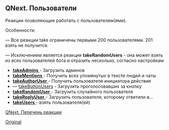 ## QNext. Пользователи



Реакции позволяющие работать с пользователем(ями).





Особенности:

— Все реакции take ограничены первыми 200 пользователями. 201 взять не получится.

— Исключением является реакция **takeRandomUsers** - она может взять из всех пользователей бота и отразить несколько, согласно настройкам


 * [**takeAdmins** ](/docs-test/_export/reactions/takeadmins)- Загрузить админов
 * [**takeMentions** ](/docs-test/_export/reactions/takementions)- Получить всех упомянутых в тексте людей и чаты
 * [**takeAuthorUser** ](/docs-test/_export/reactions/takeauthoruser)- Получить пользователя инициатора действия
 * — [takeButtonUsers](/docs-test/_export/reactions/takebuttonusers) - Загрузить проголосовавших за кнопку
 * [**takeRandomUser** ](/docs-test/_export/reactions/takerandomuser)- Загрузить случайного пользователя
 * [**takeReplyUser** ](/docs-test/_export/reactions/takereplyuser)- Загрузить пользователя, которому ответили в...
 * [**takeUsers** ](/docs-test/_export/reactions/takeusers)- взять пользователя(ей)



[QNext. Перечень реакции](/docs-test/_export/reactions)


  
[Original](https://telegra.ph/QNext-admin-users-about-05-27)